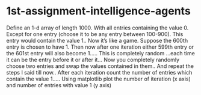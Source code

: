 # 1st-assignment-intelligence-agents
Define an 1-d array of length 1000. With all entries containing the value 0. Except for one entry (choose it to be any entry between 100-900). This entry would contain the value 1.. Now it’s like a game. Suppose the 600th entry is chosen to have 1. Then now after one iteration either 599th entry or the 601st entry will also become 1..... This is completely random ...each time it can be the entry before it or after it... Now you completely randomly choose two entries and swap the values contained in them.. And repeat the steps I said till now.. After each iteration count the number of entries which contain the value 1..... Using matplotlib plot the number of iteration (x axis) and number of entries with value 1 (y axis)
